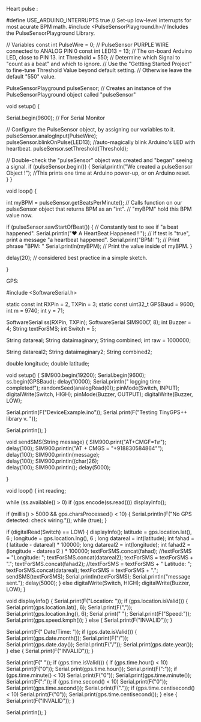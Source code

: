 Heart pulse :

#define USE_ARDUINO_INTERRUPTS true    // Set-up low-level interrupts for most acurate BPM math.
#include <PulseSensorPlayground.h>// Includes the PulseSensorPlayground Library.   

//  Variables
const int PulseWire = 0;       // PulseSensor PURPLE WIRE connected to ANALOG PIN 0
const int LED13 = 13;          // The on-board Arduino LED, close to PIN 13.
int Threshold = 550;           // Determine which Signal to "count as a beat" and which to ignore.
                               // Use the "Gettting Started Project" to fine-tune Threshold Value beyond default setting.
                               // Otherwise leave the default "550" value. 
                               
PulseSensorPlayground pulseSensor;  // Creates an instance of the PulseSensorPlayground object called "pulseSensor"


void setup() {   

  Serial.begin(9600);          // For Serial Monitor

  // Configure the PulseSensor object, by assigning our variables to it. 
  pulseSensor.analogInput(PulseWire);   
  pulseSensor.blinkOnPulse(LED13);       //auto-magically blink Arduino's LED with heartbeat.
  pulseSensor.setThreshold(Threshold);   

  // Double-check the "pulseSensor" object was created and "began" seeing a signal. 
   if (pulseSensor.begin()) {
    Serial.println("We created a pulseSensor Object !");  //This prints one time at Arduino power-up,  or on Arduino reset.  
  }
}



void loop() {

 int myBPM = pulseSensor.getBeatsPerMinute();  // Calls function on our pulseSensor object that returns BPM as an "int".
                                               // "myBPM" hold this BPM value now. 

if (pulseSensor.sawStartOfBeat()) {            // Constantly test to see if "a beat happened". 
 Serial.println("♥  A HeartBeat Happened ! "); // If test is "true", print a message "a heartbeat happened".
 Serial.print("BPM: ");                        // Print phrase "BPM: " 
 Serial.println(myBPM);                        // Print the value inside of myBPM. 
}

  delay(20);                    // considered best practice in a simple sketch.

}





GPS:

#include <SoftwareSerial.h>

static const int RXPin = 2, TXPin = 3;
static const uint32_t GPSBaud = 9600;
int  m = 9740;
int y = 71;

SoftwareSerial ss(RXPin, TXPin); 
SoftwareSerial SIM900(7, 8);
int Buzzer = 4; 
String textForSMS;
int Switch = 5; 

String datareal;
String dataimaginary;
String combined;
int raw = 1000000;

String datareal2;
String dataimaginary2;
String combined2;

double longitude;
double latitude;

void setup()
{
  SIM900.begin(19200);
  Serial.begin(9600);
  ss.begin(GPSBaud);
  delay(10000); 
  Serial.println(" logging time completed!");
  randomSeed(analogRead(0));
  pinMode(Switch, INPUT);
  digitalWrite(Switch, HIGH);
  pinMode(Buzzer, OUTPUT);
  digitalWrite(Buzzer, LOW);

  Serial.println(F("DeviceExample.ino"));
  Serial.print(F("Testing TinyGPS++ library v. "));
 

  Serial.println();
}



void sendSMS(String message)
{
  SIM900.print("AT+CMGF=1\r");                     
  delay(100);
  SIM900.println("AT + CMGS = \"+918830584864\"");  
  delay(100);
  SIM900.println(message);                         
  delay(100);
  SIM900.println((char)26);                        
  delay(100);
  SIM900.println();
  delay(5000);                                     

}

void loop()
{
  int reading;
  
  while (ss.available() > 0)
    if (gps.encode(ss.read()))
      displayInfo();

  if (millis() > 5000 && gps.charsProcessed() < 10)
  {
    Serial.println(F("No GPS detected: check wiring."));
    while (true);
  }
  
  if (digitalRead(Switch) == LOW)
  {
    displayInfo();
    latitude = gps.location.lat(), 6 ;
    longitude = gps.location.lng(), 6 ;
    long datareal = int(latitude);
    int fahad = ( latitude - datareal) * 100000;
    long datareal2 = int(longitude);
    int fahad2 = (longitude - datareal2 ) * 100000;
    textForSMS.concat(fahad);
    //textForSMS = "Longitude:  ";
    textForSMS.concat(datareal2);
    textForSMS = textForSMS + ".";
    textForSMS.concat(fahad2);
    //textForSMS = textForSMS + " Latitude: ";
    textForSMS.concat(datareal);
    textForSMS = textForSMS + ".";
    sendSMS(textForSMS);
    Serial.println(textForSMS);
    Serial.println("message sent.");
    delay(5000);
  }
  else
    digitalWrite(Switch, HIGH);
  digitalWrite(Buzzer, LOW);
}


void displayInfo()
{
  Serial.print(F("Location: "));
  if (gps.location.isValid())
  {
    Serial.print(gps.location.lat(), 6);
    Serial.print(F(","));
    Serial.print(gps.location.lng(), 6);
    Serial.print(" ");
    Serial.print(F("Speed:"));
    Serial.print(gps.speed.kmph());
  }
  else
  {
    Serial.print(F("INVALID"));
  }

  Serial.print(F("  Date/Time: "));
  if (gps.date.isValid())
  {
    Serial.print(gps.date.month());
    Serial.print(F("/"));
    Serial.print(gps.date.day());
    Serial.print(F("/"));
    Serial.print(gps.date.year());
  }
  else
  {
    Serial.print(F("INVALID"));
  }

  Serial.print(F(" "));
  if (gps.time.isValid())
  {
    if (gps.time.hour() < 10) Serial.print(F("0"));
    Serial.print(gps.time.hour());
    Serial.print(F(":"));
    if (gps.time.minute() < 10) Serial.print(F("0"));
    Serial.print(gps.time.minute());
    Serial.print(F(":"));
    if (gps.time.second() < 10) Serial.print(F("0"));
    Serial.print(gps.time.second());
    Serial.print(F("."));
    if (gps.time.centisecond() < 10) Serial.print(F("0"));
    Serial.print(gps.time.centisecond());
  }
  else
  {
    Serial.print(F("INVALID"));
  }

  Serial.println();
}
